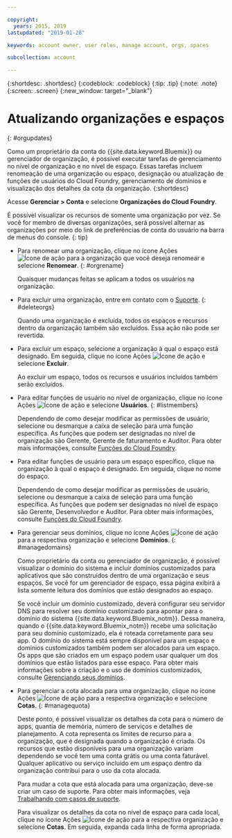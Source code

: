 ```yaml
---

copyright:
  years: 2015, 2019
lastupdated: "2019-01-28"

keywords: account owner, user roles, manage account, orgs, spaces

subcollection: account

---
```


{:shortdesc: .shortdesc}
{:codeblock: .codeblock}
{:tip: .tip}
{:note: .note}
{:screen: .screen}
{:new_window: target="_blank"}


# Atualizando organizações e espaços
{: #orgupdates}

Como um proprietário da conta do {{site.data.keyword.Bluemix}} ou gerenciador de organização, é possível executar tarefas de gerenciamento no nível de organização e no nível de espaço. Essas tarefas incluem renomeação de uma organização
ou espaço, designação ou atualização de funções de usuários do Cloud Foundry, gerenciamento de domínios e
visualização dos detalhes da cota da organização.
{:shortdesc}

Acesse **Gerenciar > Conta** e selecione **Organizações do Cloud Foundry**.

É possível visualizar os recursos de somente uma organização por vez. Se você for membro de diversas
organizações, será possível alternar as organizações por meio do link de preferências de conta do usuário na
barra de menus do console.
{: tip}

  * Para renomear uma organização, clique no ícone Ações ![Ícone de ação](../icons/action-menu-icon.svg) para a organização que você deseja renomear e selecione **Renomear**.
    {: #orgrename}

    Quaisquer mudanças feitas se aplicam a todos os usuários na organização.

  * Para excluir uma organização, entre em contato com o
[Suporte](/docs/get-support?topic=get-support-getting-customer-support).
    {: #deleteorgs}

    Quando uma organização é excluída, todos
os espaços e recursos dentro da organização também são excluídos. Essa ação não pode ser revertida.

  * Para excluir um espaço, selecione a organização à qual o espaço está designado. Em seguida, clique no ícone Ações ![Ícone de ação](../icons/action-menu-icon.svg) e selecione **Excluir**.

    Ao excluir um espaço, todos os recursos e usuários incluídos também serão excluídos.

  * Para editar funções de usuário no nível de organização, clique no ícone Ações ![Ícone de ação](../icons/action-menu-icon.svg) e selecione **Usuários**.
    {: #listmembers}

    Dependendo de como desejar modificar as permissões de usuário, selecione ou desmarque a caixa de seleção para uma função específica. As funções que podem ser designadas no nível de organização são Gerente, Gerente de faturamento e Auditor. Para obter mais informações, consulte [Funções do Cloud Foundry](/docs/iam?topic=iam-cfaccess#cfroles).

  * Para editar funções de usuário para um espaço específico, clique na organização à qual o espaço é designado. Em seguida, clique no nome do espaço.

    Dependendo de como desejar modificar as permissões de usuário, selecione ou desmarque a caixa de seleção para uma função específica. As funções que podem ser designadas no nível de espaço são Gerente, Desenvolvedor e Auditor. Para obter mais informações, consulte [Funções do Cloud Foundry](/docs/iam?topic=iam-cfaccess#cfroles).

  * Para gerenciar seus domínios, clique no ícone Ações ![Ícone de ação](../icons/action-menu-icon.svg) para a respectiva organização e selecione **Domínios**.
    {: #managedomains}

    Como proprietário da conta ou gerenciador de organização, é possível visualizar o domínio do sistema
e incluir domínios customizados para aplicativos que são construídos dentro de uma organização e seus espaços. Se você for um gerenciador de espaço, essa página exibirá a lista somente leitura dos domínios que estão designados ao espaço.

    Se você incluir um domínio customizado, deverá
configurar seu servidor DNS para resolver seu domínio customizado para apontar para o
domínio do sistema {{site.data.keyword.Bluemix_notm}}. Dessa maneira, quando o
{{site.data.keyword.Bluemix_notm}} recebe uma solicitação para seu domínio customizado, ela é roteada
corretamente para seu app. O domínio do sistema está sempre disponível para um espaço e domínios customizados também podem ser alocados para um espaço. Os apps que são criados em um espaço podem usar qualquer um dos domínios que estão listados para esse espaço. Para obter mais informações sobre a criação e o uso de domínios customizados, consulte [Gerenciando seus domínios](/docs/apps?topic=creating-apps-update-domain).

  * Para gerenciar a cota alocada para uma organização, clique no ícone Ações ![Ícone de ação](../icons/action-menu-icon.svg) para a respectiva organização e selecione **Cotas**.
    {: #managequota}

    Deste ponto, é possível visualizar os detalhes da cota para o número de apps, quantia de memória, número de serviços e detalhes de planejamento. A cota representa os limites de recurso para a organização, que é designada quando a organização é criada. Os recursos que estão disponíveis
para uma organização variam dependendo se você tem uma conta grátis ou uma conta faturável. Qualquer aplicativo ou serviço incluído em um espaço dentro da organização contribui para o uso da cota alocada.

    Para mudar a cota que está alocada para uma organização, deve-se criar um caso de suporte. Para obter mais informações, veja [Trabalhando com casos de suporte](/docs/get-support?topic=get-support-open-case).

    Para visualizar os detalhes da cota no nível de espaço para cada local, clique no ícone Ações ![Ícone de ação](../icons/action-menu-icon.svg) para a respectiva organização e selecione **Cotas**. Em seguida, expanda cada linha de forma apropriada.
